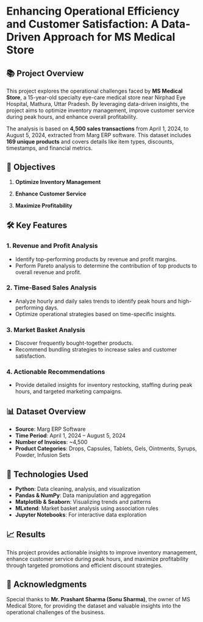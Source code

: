 # Enhancing Operational Efficiency and Customer Satisfaction: A Data-Driven Approach for MS Medical Store

## 📚 Project Overview  
This project explores the operational challenges faced by **MS Medical Store**, a 15-year-old specialty eye-care medical store near Nirphad Eye Hospital, Mathura, Uttar Pradesh. By leveraging data-driven insights, the project aims to optimize inventory management, improve customer service during peak hours, and enhance overall profitability.  

The analysis is based on **4,500 sales transactions** from April 1, 2024, to August 5, 2024, extracted from Marg ERP software. This dataset includes **169 unique products** and covers details like item types, discounts, timestamps, and financial metrics.  

## 🎯 Objectives  
1. **Optimize Inventory Management**   

2. **Enhance Customer Service**   

3. **Maximize Profitability**    

## 🛠️ Key Features  
### 1. **Revenue and Profit Analysis**  
- Identify top-performing products by revenue and profit margins.  
- Perform Pareto analysis to determine the contribution of top products to overall revenue and profit.  

### 2. **Time-Based Sales Analysis**  
- Analyze hourly and daily sales trends to identify peak hours and high-performing days.  
- Optimize operational strategies based on time-specific insights.  

### 3. **Market Basket Analysis**  
- Discover frequently bought-together products.  
- Recommend bundling strategies to increase sales and customer satisfaction.  

### 4. **Actionable Recommendations**  
- Provide detailed insights for inventory restocking, staffing during peak hours, and targeted marketing campaigns.  

## 📊 Dataset Overview  
- **Source**: Marg ERP Software  
- **Time Period**: April 1, 2024 – August 5, 2024  
- **Number of Invoices**: ~4,500  
- **Product Categories**: Drops, Capsules, Tablets, Gels, Ointments, Syrups, Powder, Infusion Sets  

## 🚀 Technologies Used  
- **Python**: Data cleaning, analysis, and visualization  
- **Pandas & NumPy**: Data manipulation and aggregation  
- **Matplotlib & Seaborn**: Visualizing trends and patterns  
- **MLxtend**: Market basket analysis using association rules  
- **Jupyter Notebooks**: For interactive data exploration  


## 📈 Results  
This project provides actionable insights to improve inventory management, enhance customer service during peak hours, and maximize profitability through targeted promotions and efficient discount strategies.  

## 🙌 Acknowledgments  
Special thanks to **Mr. Prashant Sharma (Sonu Sharma)**, the owner of MS Medical Store, for providing the dataset and valuable insights into the operational challenges of the business.
